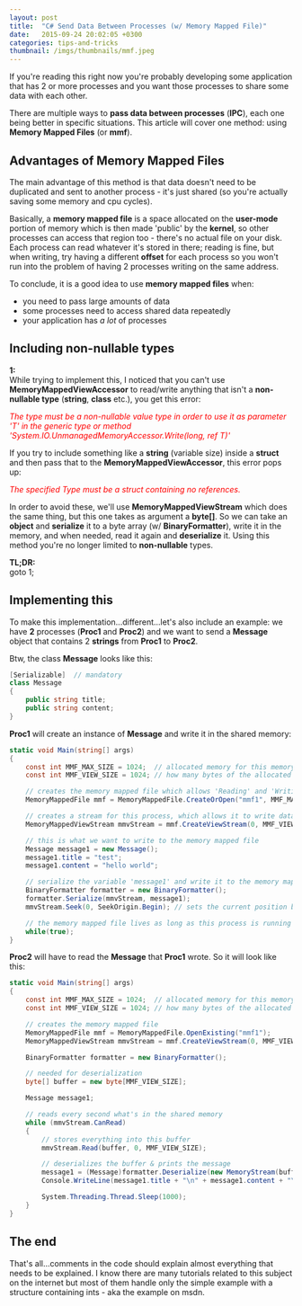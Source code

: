 ```yaml
---
layout: post
title:  "C# Send Data Between Processes (w/ Memory Mapped File)"
date:   2015-09-24 20:02:05 +0300
categories: tips-and-tricks
thumbnail: /imgs/thumbnails/mmf.jpeg
---
```


If you're reading this right now you're probably developing some application that has 2 or more processes and you want those processes to share some data with each other.

There are multiple ways to **pass data between processes** (**IPC**), each one being better in specific situations. This article will cover one method: using **Memory Mapped Files** (or **mmf**).

## Advantages of Memory Mapped Files

The main advantage of this method is that data doesn't need to be duplicated and sent to another process - it's just shared (so you're actually saving some memory and cpu cycles).

Basically, a **memory mapped file** is a space allocated on the **user-mode** portion of memory which is then made 'public' by the **kernel**, so other processes can access that region too - there's no actual file on your disk. Each process can read whatever it's stored in there; reading is fine, but when writing, try having a different **offset** for each process so you won't run into the problem of having 2 processes writing on the same address.

To conclude, it is a good idea to use **memory mapped files** when:

*   you need to pass large amounts of data
*   some processes need to access shared data repeatedly
*   your application has _a lot_ of processes

## Including non-nullable types

**1:**  
While trying to implement this, I noticed that you can't use **MemoryMappedViewAccessor** to read/write anything that isn't a **non-nullable type** (**string**, **class** etc.), you get this error:

<span style="color:red;">_The type must be a non-nullable value type in order to use it as parameter 'T' in the generic type or method 'System.IO.UnmanagedMemoryAccessor.Write<t>(long, ref T)'</t>_</span>

If you try to include something like a **string** (variable size) inside a **struct** and then pass that to the **MemoryMappedViewAccessor**, this error pops up:

<span style="color:red;">_The specified Type must be a struct containing no references._</span>

In order to avoid these, we'll use **MemoryMappedViewStream** which does the same thing, but this one takes as argument a **byte[]**. So we can take an **object** and **serialize** it to a byte array (w/ **BinaryFormatter**), write it in the memory, and when needed, read it again and **deserialize** it. Using this method you're no longer limited to **non-nullable** types.

**TL;DR:**  
goto 1;

## Implementing this

To make this implementation...different...let's also include an example: we have **2** processes (**Proc1** and **Proc2**) and we want to send a **Message** object that contains 2 **strings** from **Proc1** to **Proc2**.

Btw, the class **Message** looks like this:

```csharp
[Serializable]  // mandatory
class Message
{
    public string title; 
    public string content;
}
```

**Proc1** will create an instance of **Message** and write it in the shared memory:

```csharp
static void Main(string[] args)
{
    const int MMF_MAX_SIZE = 1024;  // allocated memory for this memory mapped file (bytes)
    const int MMF_VIEW_SIZE = 1024; // how many bytes of the allocated memory can this process access

    // creates the memory mapped file which allows 'Reading' and 'Writing'
    MemoryMappedFile mmf = MemoryMappedFile.CreateOrOpen("mmf1", MMF_MAX_SIZE, MemoryMappedFileAccess.ReadWrite);

    // creates a stream for this process, which allows it to write data from offset 0 to 1024 (whole memory)
    MemoryMappedViewStream mmvStream = mmf.CreateViewStream(0, MMF_VIEW_SIZE);

    // this is what we want to write to the memory mapped file
    Message message1 = new Message();
    message1.title = "test";
    message1.content = "hello world";

    // serialize the variable 'message1' and write it to the memory mapped file
    BinaryFormatter formatter = new BinaryFormatter();
    formatter.Serialize(mmvStream, message1);
    mmvStream.Seek(0, SeekOrigin.Begin); // sets the current position back to the beginning of the stream

    // the memory mapped file lives as long as this process is running
    while(true);
}
```

**Proc2** will have to read the **Message** that **Proc1** wrote. So it will look like this:

```csharp
static void Main(string[] args)
{
    const int MMF_MAX_SIZE = 1024;  // allocated memory for this memory mapped file (bytes)
    const int MMF_VIEW_SIZE = 1024; // how many bytes of the allocated memory can this process access

    // creates the memory mapped file
    MemoryMappedFile mmf = MemoryMappedFile.OpenExisting("mmf1");
    MemoryMappedViewStream mmvStream = mmf.CreateViewStream(0, MMF_VIEW_SIZE); // stream used to read data

    BinaryFormatter formatter = new BinaryFormatter();

    // needed for deserialization
    byte[] buffer = new byte[MMF_VIEW_SIZE];

    Message message1;

    // reads every second what's in the shared memory
    while (mmvStream.CanRead)
    {
        // stores everything into this buffer
        mmvStream.Read(buffer, 0, MMF_VIEW_SIZE);

        // deserializes the buffer & prints the message
        message1 = (Message)formatter.Deserialize(new MemoryStream(buffer));
        Console.WriteLine(message1.title + "\n" + message1.content + "\n");

        System.Threading.Thread.Sleep(1000);
    }
}
```

## The end

That's all...comments in the code should explain almost everything that needs to be explained. I know there are many tutorials related to this subject on the internet but most of them handle only the simple example with a structure containing ints - aka the example on msdn.
